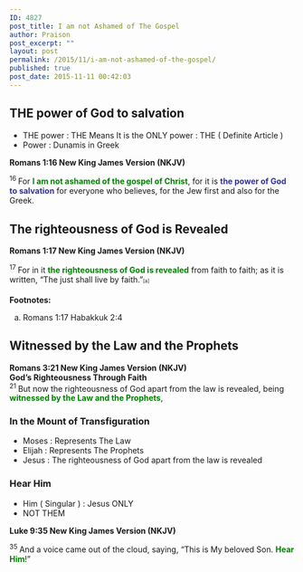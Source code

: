 ```yaml
---
ID: 4827
post_title: I am not Ashamed of The Gospel
author: Praison
post_excerpt: ""
layout: post
permalink: /2015/11/i-am-not-ashamed-of-the-gospel/
published: true
post_date: 2015-11-11 00:42:03
---
```

<h2><strong>THE power of God to salvation</strong></h2>
<ul>
	<li>THE power : THE Means It is the ONLY power : THE ( Definite Article )</li>
	<li>Power : Dunamis in Greek</li>
</ul>
<strong><span class="passage-display-bcv">Romans 1:16
</span><span class="passage-display-version">New King James Version (NKJV)</span></strong>

<span class="text Rom-1-16"><sup class="versenum">16 </sup>For <span style="color: #008000;"><strong>I am not ashamed of the gospel of Christ</strong></span>, for it is <span style="color: #333399;"><strong>the power of God to salvation</strong> </span>for everyone who believes, for the Jew first and also for the Greek.</span>
<h2><strong>The righteousness of God is Revealed</strong></h2>
<strong><span class="passage-display-bcv">Romans 1:17
</span><span class="passage-display-version">New King James Version (NKJV)</span></strong>

<span id="en-NKJV-27948" class="text Rom-1-17"><sup class="versenum">17 </sup>For in it <span style="color: #008000;"><strong>the righteousness of God is revealed</strong></span> from faith to faith; as it is written, <span class="oblique">“The just shall live by faith.”</span><sup class="footnote" style="box-sizing: border-box; font-size: 0.625em; line-height: 22px; position: relative; vertical-align: top; top: 0px;" data-fn="#fen-NKJV-27948a" data-link="[&lt;a href=&quot;#fen-NKJV-27948a&quot; title=&quot;See footnote a&quot;&gt;a&lt;/a&gt;]">[a]</sup></span>
<div class="footnotes">

<strong>Footnotes:</strong>
<ol type="a">
	<li id="fen-NKJV-27948a">Romans 1:17 <span class="footnote-text">Habakkuk 2:4</span></li>
</ol>
</div>
<h2 class="footnotes"><strong>Witnessed by the Law and the Prophets</strong></h2>
<div class="footnotes"><strong><span class="passage-display-bcv">Romans 3:21
</span><span class="passage-display-version">New King James Version (NKJV)
</span></strong></div>
<div class="footnotes"><strong><span id="en-NKJV-28013" class="text Rom-3-21">
God’s Righteousness Through Faith</span></strong></div>
<div class="footnotes"></div>
<div class="footnotes"><sup class="versenum">21 </sup>But now the righteousness of God apart from the law is revealed, being <span style="color: #008000;"><strong>witnessed by the Law and the Prophets</strong></span>,</div>
<h3 class="footnotes"><strong>In the Mount of Transfiguration</strong></h3>
<ul>
	<li>Moses : Represents The Law</li>
	<li>Elijah : Represents The Prophets</li>
	<li>Jesus : The righteousness of God apart from the law is revealed</li>
</ul>
<h3><strong>Hear Him</strong></h3>
<ul>
	<li>Him ( Singular ) : Jesus ONLY</li>
	<li>NOT THEM</li>
</ul>
<strong><span class="passage-display-bcv">Luke 9:35
</span><span class="passage-display-version">New King James Version (NKJV)</span></strong>

<span id="en-NKJV-25337" class="text Luke-9-35"><sup class="versenum">35 </sup>And a voice came out of the cloud, saying, “This is My beloved Son. <span style="color: #008000;"><strong>Hear Him</strong></span>!”</span>